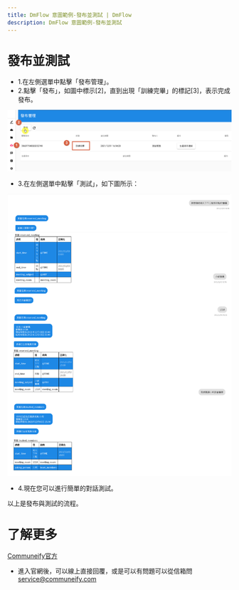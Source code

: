```yaml
---
title: DmFlow 意圖範例-發布並測試 | DmFlow
description: DmFlow 意圖範例-發布並測試
---
```


# 發布並測試

- 1.在左側選單中點擊「發布管理」。
- 2.點擊「發布」，如圖中標示[2]，直到出現「訓練完畢」的標記[3]，表示完成發布。

![DmFlow 意圖範例-發布並測試](../../../../../../images/tw/intro-025.png "DmFlow 意圖範例-發布並測試")

- 3.在左側選單中點擊「測試」，如下圖所示：

![DmFlow 意圖範例-發布並測試](../../../../../../images/tw/intro-026.png "DmFlow 意圖範例-發布並測試")

- 4.現在您可以進行簡單的對話測試。

以上是發布與測試的流程。

# 了解更多

[Communeify官方](https://communeify.com/)

- 進入官網後，可以線上直接回覆，或是可以有問題可以從信箱問<service@communeify.com>